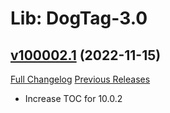 # Lib: DogTag-3.0

## [v100002.1](https://github.com/parnic/LibDogTag-3.0/tree/v100002.1) (2022-11-15)
[Full Changelog](https://github.com/parnic/LibDogTag-3.0/compare/v100000.1...v100002.1) [Previous Releases](https://github.com/parnic/LibDogTag-3.0/releases)

- Increase TOC for 10.0.2  
